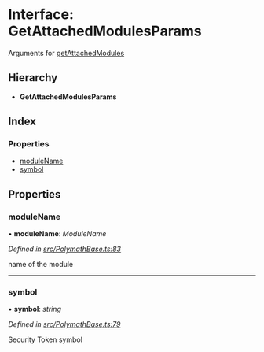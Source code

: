 # Interface: GetAttachedModulesParams

Arguments for [getAttachedModules](../classes/_polymathbase_.polymathbase.md#getattachedmodules)

## Hierarchy

* **GetAttachedModulesParams**

## Index

### Properties

* [moduleName](_polymathbase_.getattachedmodulesparams.md#modulename)
* [symbol](_polymathbase_.getattachedmodulesparams.md#symbol)

## Properties

###  moduleName

• **moduleName**: *ModuleName*

*Defined in [src/PolymathBase.ts:83](https://github.com/PolymathNetwork/polymath-sdk/blob/fb8c7c9/src/PolymathBase.ts#L83)*

name of the module

___

###  symbol

• **symbol**: *string*

*Defined in [src/PolymathBase.ts:79](https://github.com/PolymathNetwork/polymath-sdk/blob/fb8c7c9/src/PolymathBase.ts#L79)*

Security Token symbol
